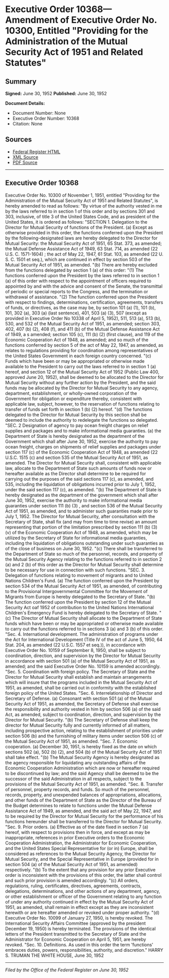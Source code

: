 # Executive Order 10368—Amendment of Executive Order No. 10300, Entitled "Providing for the Administration of the Mutual Security Act of 1951 and Related Statutes"

## Summary

**Signed:** June 30, 1952
**Published:** June 30, 1952

**Document Details:**
- Document Number: None
- Executive Order Number: 10368
- Citation: None

## Sources
- [Federal Register HTML](https://www.presidency.ucsb.edu/documents/executive-order-10368-amendment-executive-order-no-10300-entitled-providing-for-the)
- [XML Source](None)
- [PDF Source](None)

---

## Executive Order 10368

Executive Order No. 10300 of November 1, 1951, entitled "Providing for the Administration of the Mutual Security Act of 1951 and Related Statutes", is hereby amended to read as follows:
"By virtue of the authority vested in me by the laws referred to in section 1 of this order and by sections 301 and 303, inclusive, of title 3 of the United States Code, and as president of the United States, it is ordered as follows:
"SECTION 1. Delegation to the Director for Mutual Security of functions of the President. (a) Except as otherwise provided in this order, the functions conferred upon the President by the following-designated laws are hereby delegated to the Director for Mutual Security: the Mutual Security Act of 1951, 65 Stat. 373, as amended; the Mutual Defense Assistance Act of 1949, 63 Stat. 714, as amended (22 U.S. C. 1571-1604) ; the act of May 22, 1947, 61 Stat. 103, as amended (22 U. S. C. 1501 et seq.), which are continued in effect by section 503 of the Mutual Security Act of 1951, as amended.
"(b) There are hereby excluded from the functions delegated by section 1 (a) of this order:
"(1) The functions conferred upon the President by the laws referred to in section 1 (a) of this order with respect to the appointment of officers required to appointed by and with the advice and consent of the Senate, the transmittal of periodic or special reports to the Congress, and the termination or withdrawal of assistance.
"(2) The function conferred upon the President with respect to findings, determinations, certification, agreements, transfers of funds, or directives, as the case may be, by section 101 (a) (1), 101 (b), 101, 302 (a), 303 (a) (last sentence), 401, 503 (a) (3), 507 (except as provided in Executive Order No 10338 of April 5, 1952), 511, 513 (a), 513 (b), 530, and 532 of the Mutual Security Act of 1951, as amended; section 303, 402, 407 (b) (2), 408 (f), and 411 (b) of the Mutual Defense Assistance Act of 1949, a s amended; section 105 (c), 111 (b) (2) (first clause), and 119 of the Economic Cooperation Act of 1948, as amended; and so much of the functions conferred by section 5 of the act of May 22, 1947, as amended, as relates to regulations providing for coordination among representatives of the United States Government in each foreign country concerned.
"(c) Funds which have been or may be appropriated or otherwise made available to the President to carry out the laws referred to in section 1 (a) hereof, and section 12 of the Mutual Security Act of 1952 (Public Law 400, approved June 20, 1952), shall be deemed to be allocated to the Director for Mutual Security without any further action by the President, and the said funds may be allocated by the Director for Mutual Security to any agency, department, establishment, or wholly-owned corporation of the Government for obligation or expenditure thereby, consistent with applicable law, subject, however, to the reservation of functions relating to transfer of funds set forth in section 1 (b) (2) hereof.
"(d) The functions delegated to the Director for Mutual Security by this section shall be deemed to include the authority to redelegate the functions so delegated.
"SEC. 2 Designation of agency to pay ocean freight charges on relief supplies and packages and to make informational media guaranties. (a) the Department of State is hereby designated as the department of the Government which shall after June 30, 1952, exercise the authority to pay ocean freight, charges on shipments of relief supplies and packages under section 117 (c) of the Economic Cooperation Act of 1948, as amended (22 U.S.C. 1515 (c) and section 535 of the Mutual Security Act of 1951, as amended. The Director for Mutual Security shall, consistent with applicable law, allocate to the Department of State such amounts of funds now or hereafter available as the Director shall determine to be required for carrying out the purposes of the said sections 117 (c), as amended, and 535, including the liquidation of obligations incurred prior to July 1, 1952, under the said section 117 (c), as amended.
"(b) The Department of State is hereby designated as the department of the government which shall after June 30, 1952, exercise the authority to make informational media guaranties under section 111 (b) (3) , and section 536 of the Mutual Security Act of 1951, as amended, and to administer such guaranties made prior to July 1, 1952. The Director for Mutual Security, after consultation with the Secretary of State, shall fix (and may from time to time revise) an amount representing that portion of the limitation prescribed by section 111 (b) (3) (v) of the Economic Cooperation Act of 1948, as amended, which may be utilized by the Secretary of State for informational media guaranties, including the liquidation of obligations outstanding under such guaranties as of the close of business on June 30, 1952.
"(c) There shall be transferred to the Department of State so much of the personnel, records, and property of the Mutual Security Agency relating to the functions referred to in section 2 (a) and 2 (b) of this order as the Director for Mutual Security shall determine to be necessary for use in connection with such functions.
"SEC. 3. Delegation of functions relating to movement of migrants and to United Nations Children's Fund. (a) The function conferred upon the President by section 534 of the Mutual Security Act of 1951, as amended, of contributing to the Provisional Intergovernmental Committee for the Movement of Migrants from Europe is hereby delegated to the Secretary of State.
"(b) The function conferred upon the President by section 12 of the Mutual Security Act oaf 1952 of contribution to the United Nations International Children's Emergency Fund is hereby delegated to the Secretary of State.
"(c) The Director of Mutual Security shall allocate to the Department of State funds which have been or may be appropriated or otherwise made available to carry out the functions referred to in sections 3 (a) and 3 (b) of this order.
"Sec. 4. International development. The administration of programs under the Act for International Development (Title IV of the act of June 5, 1950, 64 Stat. 204, as amended (22 U.S.C. 1557 et seq.)), in accordance with Executive Order No. 10159 of September 8, 1950, shall be subject to coordination, direction, and supervision by the Director for Mutual Security in accordance with section 501 (a) of the Mutual Security Act of 1951, as amended; and the said Executive Order No. 10159 is amended accordingly.
"Sec. 5. Coordination with foreign policy. The Secretary of State and the Director for Mutual Security shall establish and maintain arrangements which will insure that the programs included in the Mutual Security Act of 1951, as amended, shall be carried out in conformity with the established foreign policy of the United States.
"Sec. 6. Interrelationship of Director and Secretary of Defense. (a) Consonant with section 501 (a) of the Mutual Security Act of 1951, as amended, the Secretary of Defense shall exercise the responsibility and authority vested in him by section 506 (a) of the said Act, as amended, subject to coordination, direction, and supervision by the Director for Mutual Security.
"(b) The Secretary of Defense shall keep the director for Mutual Security fully and currently informed of all matters, including prospective action, relating to the establishment of priorities under section 506 (b) and the furnishing of military items under section 506 (c) of the Mutual Security Act of 1951, as amended.
"Sec. 7. Economic cooperation. (a) December 30, 1951, is hereby fixed as the date on which sections 502 (a), 502 (b) (2), and 504 (b) of the Mutual Security Act of 1951 shall take effect.
"(b) The Mutual Security Agency is hereby designated as the agency responsible for liquidating any outstanding affairs of the Economic Cooperation Administration which are now or hereafter required to be discontinued by law; and the said Agency shall be deemed to be the successor of the said Administration in all respects, subject to the provisions of the Mutual Security Act of 1951, as amended.
"Sec. 8. Transfer of personnel, property records, and funds. So much of the personnel, records, property, and unexpended balances of appropriations, allocations, and other funds of the Department of State as the Director of the Bureau of the Budget determines to relate to functions under the Mutual Defense Assistance Act of 1949, as amended, and the said act of May 22, 1947, and to be required by the Director for Mutual Security for the performance of his functions hereunder shall be transferred to the Director for Mutual Security.
"Sec. 9. Prior orders. (a) Effective as of the date fixed in section 7 (a) hereof, with respect to provisions then in force, and except as may be inappropriate, references in prior Executive orders to the Economic Cooperation Administration, the Administrator for Economic Cooperation, and the United States Special Representative for (or in) Europe, shall be considered as references to the Mutual Security Agency, the Director for Mutual Security, and the Special Representative in Europe (provided for in section 504 (a) of the Mutual Security Act of 1951, as amended) respectively.
"(b) To the extent that any provision for any prior Executive order is inconsistent with the provisions of this order, the latter shall control and such prior provision is amended accordingly.
"(c) All orders, regulations, ruling, certificates, directives, agreements, contracts, delegations, determinations, and other actions of any department, agency, or other establishment or officer of the Government relating to any function of under any authority continued in effect by the Mutual Security Act of 1951, as amended, shall remain in effect except as they are inconsistent herewith or are hereafter amended or revoked under proper authority.
"(d) Executive Order No. 10099 of January 27, 1950, is hereby revoked. The International Security Affairs Committee (approved by the president December 19, 1950) is hereby terminated. The provisions of the identical letters of the President transmitted to the Secretary of State and the Administrator for Economic Cooperation on April 5, 1951, are hereby revoked.
"Sec. 10. Definitions. As used in this order the term 'functions' embraces duties, powers, responsibilities, authority, and discretion."
HARRY S. TRUMAN
THE WHITE HOUSE,
June 30, 1952

---

*Filed by the Office of the Federal Register on June 30, 1952*
